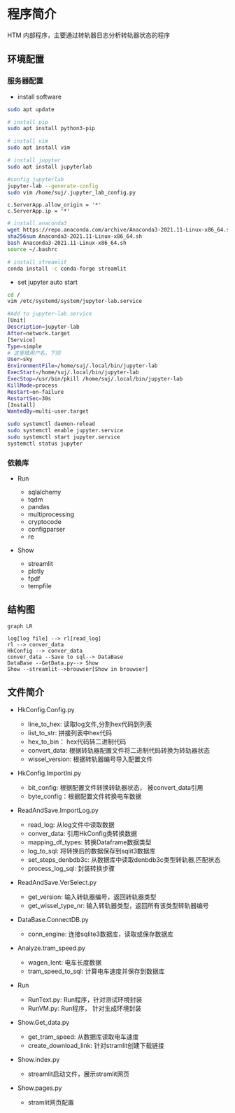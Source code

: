 ﻿# 程序简介
HTM 内部程序，主要通过转轨器日志分析转轨器状态的程序

## 环境配置
### 服务器配置
- install software
```bash
sudo apt update

# install pip
sudo apt install python3-pip

# install vim
sudo apt install vim

# install jupyter
sudo apt install jupyterlab

#config jupyterlab
jupyter-lab --generate-config
sudo vim /home/suj/.jupyter_lab_config.py
```
```python3
c.ServerApp.allow_origin = '*'
c.ServerApp.ip = '*'
```

```bash
# install anaconda3
wget https://repo.anaconda.com/archive/Anaconda3-2021.11-Linux-x86_64.sh
sha256sum Anaconda3-2021.11-Linux-x86_64.sh
bash Anaconda3-2021.11-Linux-x86_64.sh
source ~/.bashrc

# install streamlit
conda install -c conda-forge streamlit
```
- set jupyter auto start
```bash
cd /
vim /etc/systemd/system/jupyter-lab.service 
```
```bash
#Add to jupyter-lab.service
[Unit]
Description=jupyter-lab
After=network.target
[Service]
Type=simple
# 这里填用户名，下同
User=sky
EnvironmentFile=/home/suj/.local/bin/jupyter-lab
ExecStart=/home/suj/.local/bin/jupyter-lab
ExecStop=/usr/bin/pkill /home/suj/.local/bin/jupyter-lab
KillMode=process
Restart=on-failure
RestartSec=30s
[Install]
WantedBy=multi-user.target

```
```bash
sudo systemctl daemon-reload
sudo systemctl enable jupyter.service
sudo systemctl start jupyter.service
systemctl status jupyter
```

### 依赖库
- Run
  - sqlalchemy
  - tqdm
  - pandas
  - multiprocessing
  - cryptocode
  - configparser
  - re

- Show
  - streamlit
  - plotly
  - fpdf
  - tempfile

## 结构图
  ```mermaid
  graph LR

  log[log file] --> rl[read_log]
  rl --> conver_data
  HkConfig --> conver_data
  conver_data --Save to sql--> DataBase
  DataBase --GetData.py--> Show
  Show --streamlit-->brouwser[Show in brouwser]
  
  ```

## 文件简介

- HkConfig.Config.py
  - line_to_hex: 读取log文件,分割hex代码到列表
  - list_to_str: 拼接列表中hex代码
  - hex_to_bin： hex代码转二进制代码
  - convert_data: 根据转轨器配置文件将二进制代码转换为转轨器状态
  - wissel_version: 根据转轨器编号导入配置文件


- HkConfig.ImportIni.py
  - bit_config: 根据配置文件转换转轨器状态， 被convert_data引用
  - byte_config：根据配置文件转换电车数据
  

- ReadAndSave.ImportLog.py
  - read_log: 从log文件中读取数据
  - conver_data: 引用HkConfig类转换数据
  - mapping_df_types: 转换Dataframe数据类型
  - log_to_sql: 将转换后的数据保存到sqlit3数据库
  - set_steps_denbdb3c: 从数据库中读取denbdb3c类型转轨器,匹配状态
  - process_log_sql: 封装转换步骤

- ReadAndSave.VerSelect.py
  - get_version: 输入转轨器编号，返回转轨器类型
  - get_wissel_type_nr: 输入转轨器类型，返回所有该类型转轨器编号
  
- DataBase.ConnectDB.py
  - conn_engine: 连接sqlite3数据库，读取或保存数据库

- Analyze.tram_speed.py
  - wagen_lent: 电车长度数据
  - tram_speed_to_sql: 计算电车速度并保存到数据库

- Run
  - RunText.py: Run程序，针对测试环境封装
  - RunVM.py: Run程序， 针对生成环境封装
  
- Show.Get_data.py
  - get_tram_speed: 从数据库读取电车速度
  - create_download_link: 针对stramlit创建下载链接

- Show.index.py
  - streamlit启动文件，展示stramlit网页

- Show.pages.py
  - stramlit网页配置
